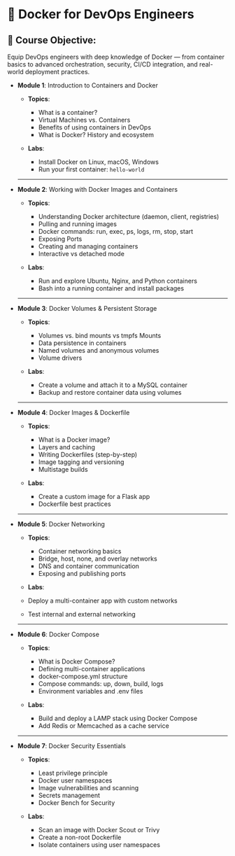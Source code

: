 
# 🐳  Docker for DevOps Engineers

## 🎯 Course Objective:
Equip DevOps engineers with deep knowledge of Docker — from container basics to advanced orchestration, security, CI/CD integration, and real-world deployment practices.

- **Module 1**: Introduction to Containers and Docker
    - **Topics**:
        - What is a container?
        - Virtual Machines vs. Containers
        - Benefits of using containers in DevOps
        - What is Docker? History and ecosystem

    - **Labs**:
        - Install Docker on Linux, macOS, Windows
        - Run your first container: `hello-world`
    
    <hr>

- **Module 2**: Working with Docker Images and Containers
    - **Topics**:
        - Understanding Docker architecture (daemon, client, registries)
        - Pulling and running images
        - Docker commands: run, exec, ps, logs, rm, stop, start
        - Exposing Ports
        - Creating and managing containers
        - Interactive vs detached mode

    - **Labs**:
        - Run and explore Ubuntu, Nginx, and Python containers
        - Bash into a running container and install packages

    <hr>

- **Module 3**: Docker Volumes & Persistent Storage
    - **Topics**:
        - Volumes vs. bind mounts vs tmpfs Mounts
        - Data persistence in containers
        - Named volumes and anonymous volumes
        - Volume drivers

    - **Labs**:
        - Create a volume and attach it to a MySQL container
        - Backup and restore container data using volumes

    <hr>

- **Module 4**: Docker Images & Dockerfile
    - **Topics**:
        - What is a Docker image?
        - Layers and caching
        - Writing Dockerfiles (step-by-step)
        - Image tagging and versioning
        - Multistage builds

    - **Labs**:
        - Create a custom image for a Flask app
        - Dockerfile best practices

    <hr>

- **Module 5**: Docker Networking
    - **Topics**:
        - Container networking basics
        - Bridge, host, none, and overlay networks
        - DNS and container communication
        - Exposing and publishing ports

    - **Labs**:
    - Deploy a multi-container app with custom networks
    - Test internal and external networking

    <hr>

- **Module 6**: Docker Compose
    - **Topics**:
        - What is Docker Compose?
        - Defining multi-container applications
        - docker-compose.yml structure
        - Compose commands: up, down, build, logs
        - Environment variables and .env files

    - **Labs**:
        - Build and deploy a LAMP stack using Docker Compose
        - Add Redis or Memcached as a cache service

    <hr>

- **Module 7**: Docker Security Essentials
    - **Topics**:
        - Least privilege principle
        - Docker user namespaces
        - Image vulnerabilities and scanning
        - Secrets management
        - Docker Bench for Security

    - **Labs**:
        - Scan an image with Docker Scout or Trivy
        - Create a non-root Dockerfile
        - Isolate containers using user namespaces

